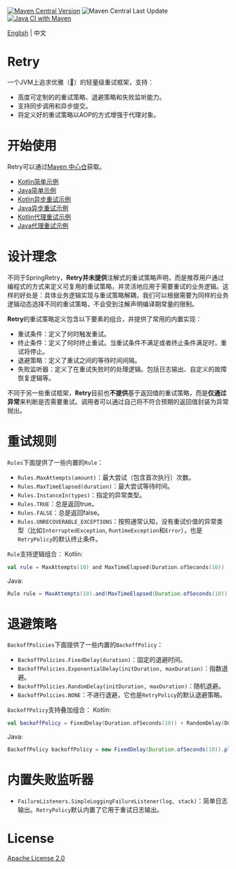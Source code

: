 [![Maven Central Version](https://img.shields.io/maven-central/v/com.github.marks-yag/retry)](https://maven-badges.herokuapp.com/maven-central/com.github.marks-yag/retry)
![Maven Central Last Update](https://img.shields.io/maven-central/last-update/com.github.marks-yag/retry)
[![Java CI with Maven](https://github.com/marks-yag/retry/actions/workflows/maven.yml/badge.svg)](https://github.com/marks-yag/retry/actions/workflows/maven.yml)

[English](README.md) | 中文

# Retry
一个JVM上追求优雅（🌝）的轻量级重试框架，支持：
- 高度可定制的的重试策略、退避策略和失败监听能力。
- 支持同步调用和异步提交。
- 将定义好的重试策略以AOP的方式增强于代理对象。

# 开始使用
Retry可以通过[Maven 中心仓](https://mvnrepository.com/artifact/com.github.marks-yag/retry)获取。

- [Kotlin简单示例](demo/src/main/kotlin/retry/demo/kotlin/Simple.kt)
- [Java简单示例](demo/src/main/java/retry/demo/java/Simple.java)
- [Kotlin异步重试示例](demo/src/main/kotlin/retry/demo/kotlin/Async.kt)
- [Java异步重试示例](demo/src/main/java/retry/demo/java/Async.java)
- [Kotlin代理重试示例](demo/src/main/kotlin/retry/demo/kotlin/Proxy.kt)
- [Java代理重试示例](demo/src/main/java/retry/demo/java/Proxy.java)

# 设计理念
不同于SpringRetry，**Retry并未提供**注解式的重试策略声明，而是推荐用户通过编程式的方式来定义可复用的重试策略，并灵活地应用于需要重试的业务逻辑。这样的好处是：具体业务逻辑实现与重试策略解耦，我们可以根据需要为同样的业务逻辑动态选择不同的重试策略，不会受到注解声明编译期常量的限制。

**Retry**的重试策略定义包含以下要素的组合，并提供了常用的内置实现：
- 重试条件：定义了何时触发重试。
- 终止条件：定义了何时终止重试。当重试条件不满足或者终止条件满足时，重试将停止。
- 退避策略：定义了重试之间的等待时间间隔。
- 失败监听器：定义了在重试失败时的处理逻辑。包括日志输出、自定义的故障恢复逻辑等。

不同于另一些重试框架，**Retry**目前也**不提供**基于返回值的重试策略，而是**仅通过异常**来判断是否需要重试。调用者可以通过自己将不符合预期的返回值封装为异常抛出。

# 重试规则
`Rules`下面提供了一些内置的`Rule`：
- `Rules.MaxAttempts(amount)`：最大尝试（包含首次执行）次数。
- `Rules.MaxTimeElapsed(duration)`：最大尝试等待时间。
- `Rules.InstanceIn(types)`：指定的异常类型。
- `Rules.TRUE`：总是返回true。
- `Rules.FALSE`：总是返回false。
- `Rules.UNRECOVERABLE_EXCEPTIONS`：按照通常认知，没有重试价值的异常类型（比如`InterruptedException`, `RuntimeException`和`Error`），也是`RetryPolicy`的默认终止条件。

`Rule`支持逻辑组合：
Kotlin:
```kotlin
val rule = MaxAttempts(10) and MaxTimeElapsed(Duration.ofSeconds(10))
```
Java:
```java
Rule rule = MaxAttempts(10).and(MaxTimeElapsed(Duration.ofSeconds(10)));
```

# 退避策略
`BackoffPolicies`下面提供了一些内置的`BackoffPolicy`：
- `BackoffPolicies.FixedDelay(duration)`：固定的退避时间。
- `BackoffPolicies.ExponentialDelay(initDuration, maxDuration)`：指数退避。
- `BackoffPolicies.RandomDelay(initDuration, maxDuration)`：随机退避。
- `BackoffPolicies.NONE`：不进行退避，它也是`RetryPolicy`的默认退避策略。

`BackoffPolicy`支持叠加组合：
Kotlin:
```kotlin
val backoffPolicy = FixedDelay(Duration.ofSeconds(10)) + RandomDelay(Duration.ofSeconds(0), Duration.ofSeconds(10))
```
Java:
```java
BackoffPolicy backoffPolicy = new FixedDelay(Duration.ofSeconds(10)).plus(new RandomDelay(Duration.ofSeconds(0), Duration.ofSeconds(10)));
```

# 内置失败监听器
- `FailureListeners.SimpleLoggingFailureListener(log, stack)`：简单日志输出。`RetryPolicy`默认内置了它用于重试日志输出。

# License
[Apache License 2.0](LICENSE)

